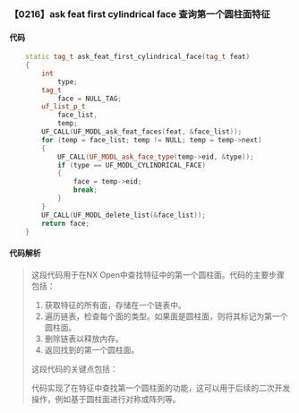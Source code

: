 ### 【0216】ask feat first cylindrical face 查询第一个圆柱面特征

#### 代码

```cpp
    static tag_t ask_feat_first_cylindrical_face(tag_t feat)  
    {  
        int  
            type;  
        tag_t  
            face = NULL_TAG;  
        uf_list_p_t  
            face_list,  
            temp;  
        UF_CALL(UF_MODL_ask_feat_faces(feat, &face_list));  
        for (temp = face_list; temp != NULL; temp = temp->next)  
        {  
            UF_CALL(UF_MODL_ask_face_type(temp->eid, &type));  
            if (type == UF_MODL_CYLINDRICAL_FACE)  
            {  
                face = temp->eid;  
                break;  
            }  
        }  
        UF_CALL(UF_MODL_delete_list(&face_list));  
        return face;  
    }

```

#### 代码解析

> 这段代码用于在NX Open中查找特征中的第一个圆柱面。代码的主要步骤包括：
>
> 1. 获取特征的所有面，存储在一个链表中。
> 2. 遍历链表，检查每个面的类型。如果面是圆柱面，则将其标记为第一个圆柱面。
> 3. 删除链表以释放内存。
> 4. 返回找到的第一个圆柱面。
>
> 这段代码的关键点包括：
>
> 代码实现了在特征中查找第一个圆柱面的功能，这可以用于后续的二次开发操作，例如基于圆柱面进行对称或阵列等。
>
